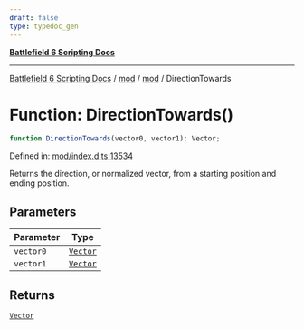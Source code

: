 ```yaml
---
draft: false
type: typedoc_gen
---
```


[**Battlefield 6 Scripting Docs**](../../../_index.md)

***

[Battlefield 6 Scripting Docs](../../../_index.md) / [mod](../../_index.md) / [mod](../_index.md) / DirectionTowards

# Function: DirectionTowards()

```ts
function DirectionTowards(vector0, vector1): Vector;
```

Defined in: [mod/index.d.ts:13534](https://github.com/battlefield-portal-community/portal-docs/blob/6d87e21c5922a3efb03c634dbe98e5fe6e797672/generators/santiago/mod/index.d.ts#L13534)

Returns the direction, or normalized vector, from a starting position and ending position.

## Parameters

| Parameter | Type |
| ------ | ------ |
| `vector0` | [`Vector`](../Vector/_index.md) |
| `vector1` | [`Vector`](../Vector/_index.md) |

## Returns

[`Vector`](../Vector/_index.md)
